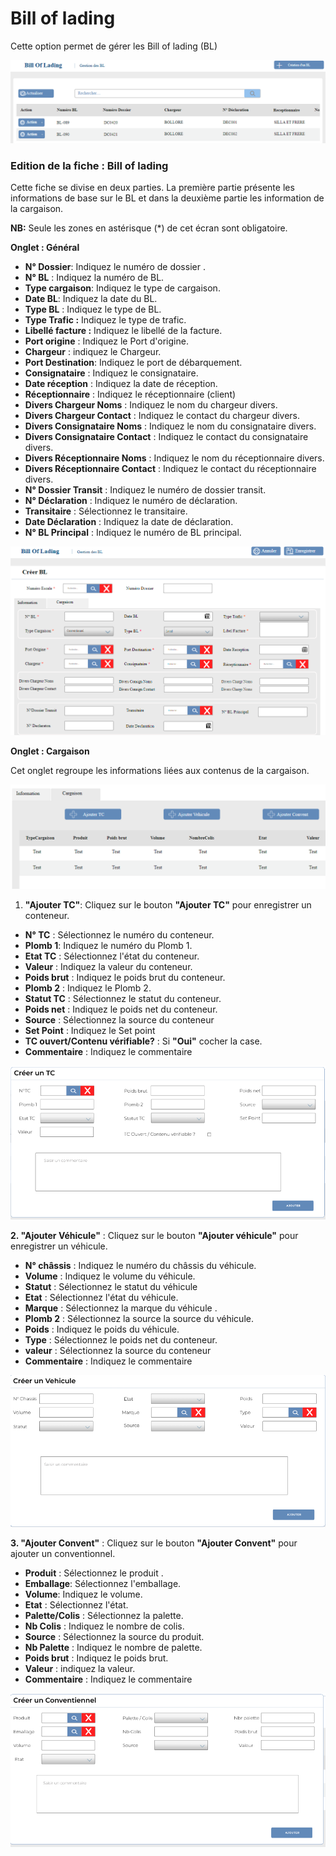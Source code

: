 # Bill of lading

Cette option permet de gérer les Bill of lading (BL)

![](<../../.gitbook/assets/Bl1 (1).PNG>)

### **Edition de la fiche : Bill of lading**

Cette fiche se divise en deux parties. La première partie présente les informations de base sur le BL et dans la deuxième partie les information de la cargaison.

**NB:** Seule les zones en astérisque (\*) de cet écran sont obligatoire.

**Onglet : Général**

* **N° Dossier**: Indiquez le numéro de dossier .
* **N° BL** : Indiquez la numéro de BL.
* **Type cargaison**: Indiquez le type de cargaison.
* **Date BL**: Indiquez la date du BL.
* **Type BL** : Indiquez le type de BL.
* **Type Trafic :** Indiquez le type de trafic.
* **Libellé facture :** Indiquez le libellé de la facture.
* **Port origine** : Indiquez le Port d'origine.
* **Chargeur** : indiquez le Chargeur.
* **Port Destination**: Indiquez le port de débarquement.
* **Consignataire** : Indiquez le consignataire.
* **Date réception** : Indiquez la date de réception.
* **Réceptionnaire** : Indiquez le réceptionnaire (client)
* **Divers Chargeur Noms** : Indiquez le nom du chargeur divers.
* **Divers Chargeur Contact** : Indiquez le contact du chargeur divers.
* **Divers Consignataire Noms** : Indiquez le nom du consignataire divers.
* **Divers Consignataire Contact** : Indiquez le contact du consignataire divers.
* **Divers Réceptionnaire Noms** : Indiquez le nom du réceptionnaire divers.
* **Divers Réceptionnaire Contact** : Indiquez le contact du réceptionnaire divers.
* **N° Dossier Transit** : Indiquez le numéro de dossier transit.
* **N° Déclaration** : Indiquez le numéro de déclaration.
* **Transitaire** : Sélectionnez le transitaire.
* **Date Déclaration** : Indiquez la date de déclaration.
* **N° BL Principal** : Indiquez le numéro de BL principal.

![](../../.gitbook/assets/Bl2.PNG)

**Onglet : Cargaison**

Cet onglet regroupe les informations liées aux contenus de la cargaison.

![](<../../.gitbook/assets/Bl3 (1).PNG>)

1. **"Ajouter TC"**: Cliquez sur le bouton **"Ajouter TC"** pour enregistrer un conteneur.

* **N° TC** : Sélectionnez le numéro du conteneur.
* **Plomb 1**: Indiquez le numéro du Plomb 1.
* **Etat TC** : Sélectionnez l'état du conteneur.
* **Valeur** : Indiquez la valeur du conteneur.
* **Poids brut** : Indiquez le poids brut du conteneur.
* **Plomb 2** : Indiquez le Plomb 2.
* **Statut TC** : Sélectionnez le statut du conteneur.
* **Poids net** : Indiquez le poids net du conteneur.
* **Source** : Sélectionnez la source du conteneur
* **Set Point** : Indiquez le Set point
* **TC ouvert/Contenu vérifiable?** : Si **"Oui"** cocher la case.
* **Commentaire** : Indiquez le commentaire

![](../../.gitbook/assets/Bl4.PNG)

**2. "Ajouter Véhicule"** : Cliquez sur le bouton **"Ajouter véhicule"** pour enregistrer un véhicule.

* **N° châssis** : Indiquez le numéro du châssis du véhicule.
* **Volume** : Indiquez le volume du véhicule.
* **Statut** : Sélectionnez le statut du véhicule
* **Etat** : Sélectionnez l'état du véhicule.
* **Marque** : Sélectionnez la marque du véhicule .
* **Plomb 2** : Sélectionnez la source la source du véhicule.
* **Poids** : Indiquez le poids du véhicule.
* **Type**  : Sélectionnez le poids net du conteneur.
* **valeur** : Sélectionnez la source du conteneur
* **Commentaire** : Indiquez le commentaire

![](../../.gitbook/assets/Bl5.PNG)

**3. "Ajouter Convent"** : Cliquez sur le bouton **"Ajouter Convent"** pour ajouter un conventionnel.

* **Produit** : Sélectionnez le produit .
* **Emballage**: Sélectionnez l'emballage.
* **Volume**: Indiquez le volume.
* **Etat** : Sélectionnez l'état.
* **Palette/Colis** : Sélectionnez la palette.
* **Nb Colis** : Indiquez le nombre de colis.
* **Source** : Sélectionnez la source du produit.
* **Nb Palette** : Indiquez le nombre de palette.
* **Poids brut** : Indiquez le poids brut.
* **Valeur** : indiquez la valeur.
* **Commentaire** : Indiquez le commentaire

![](../../.gitbook/assets/Bl6.PNG)
